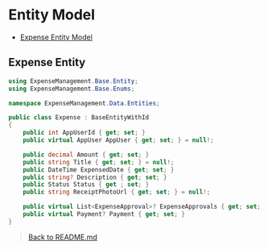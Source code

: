 # Entity Model

- [Expense Entity Model](#expense-entity)

## Expense Entity

```csharp
using ExpenseManagement.Base.Entity;
using ExpenseManagement.Base.Enums;

namespace ExpenseManagement.Data.Entities;

public class Expense : BaseEntityWithId
{
    public int AppUserId { get; set; }
    public virtual AppUser AppUser { get; set; } = null!;

    public decimal Amount { get; set; }
    public string Title { get; set; } = null!;
    public DateTime ExpensedDate { get; set; }
    public string? Description { get; set; }
    public Status Status { get ; set; }
    public string ReceiptPhotoUrl { get; set; } = null!;

    public virtual List<ExpenseApproval>? ExpenseApprovals { get; set; }
    public virtual Payment? Payment { get; set; }
}
```

> [Back to README.md](../../README.md#entities)
